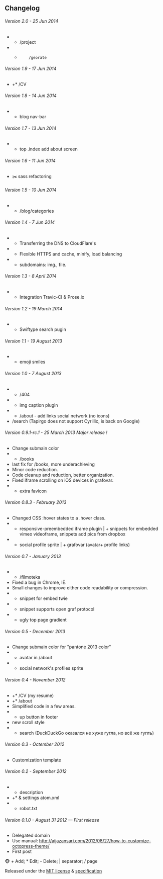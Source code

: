 ## Changelog


###### Version 2.0 - 25 Jun 2014
* + /project
* +		 	/georate

###### Version 1.9 - 17 Jun 2014
* +* /CV

###### Version 1.8 - 14 Jun 2014
* * blog nav-bar

###### Version 1.7 - 13 Jun 2014
* * top .index add about screen

###### Version 1.6 - 11 Jun 2014
* :scissors: sass refactoring

###### Version 1.5 - 10 Jun 2014
* + /blog/categories

###### Version 1.4 - 7 Jun 2014
* + Transferring the DNS to CloudFlare's
* + Flexible HTTPS and cache, minify, load balancing 
* + subdomains: img., file. 

###### Version 1.3 - 8 April 2014
* + Integration Travic-CI & Prose.io


###### Version 1.2 - 19 March 2014
* + Swiftype search pugin

###### Version 1.1 - 19 August 2013
* + emoji smiles

###### Version 1.0 - 7 August 2013
* + /404
* + img caption plugin
* + /about - add links social network (no icons)
* /search (Tapirgo does not support Cyrillic, is back on Google)

###### Version 0.9.1-rc.1 - 25 March  2013 Major release !
* Change submain color
* + /books
* last fix for /books, more underachieving
* Minor code reduction.
* Code cleanup and reduction, better organization.
* Fixed iframe scrolling on iOS devices in grafovar.
* + extra favicon

###### Version 0.8.3 - February 2013
* Changed CSS :hover states to a .hover class.
* + responsive-preembedded iframe plugin | + snippets for embedded vimeo videoframe, snippets add pics from dropbox
* - social profile sprite | + grafovar (avatar+ profile links)

###### Version 0.7 - January  2013
* + /filmoteka
* Fixed a bug in Chrome, IE.
* Small changes to improve either code readability or compression.
* + snippet for embed twiе
* + snippet supports open graf protocol
* * ugly top page gradient

###### Version 0.5 - December  2013
* Change submain color for "pantone 2013 color" 
* * avatar in /about
* + social network's profiles sprite 

###### Version 0.4 - November  2012
* +* /CV (my resume)
* +* /about
* Simplified code in a few areas.
* + up button in footer
* new scroll style
* + search (DuckDuckGo оказался не хуже гугла, но всё же гуглъ)

###### Version 0.3 - Octember  2012
* Customization template

###### Version 0.2 - September  2012
* + description
* +* & settings atom.xml
* + robot.txt

###### Version 0.1.0 - August 31 2012 — First release 
* Delegated domain
* Use manual: http://aijazansari.com/2012/08/27/how-to-customize-octopress-theme/
* First post

:monkey_face:  + Add; * Edit; - Delete; | separator; / page

Released under the [MIT license](http://www.opensource.org/licenses/mit-license.php) & [specification](http://semver.org/)
